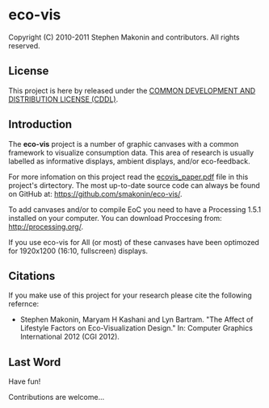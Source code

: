 eco-vis
=======

Copyright (C) 2010-2011 Stephen Makonin and contributors. All rights reserved.

License
--------
This project is here by released under the [COMMON DEVELOPMENT AND DISTRIBUTION LICENSE (CDDL)](https://raw.github.com/smakonin/eco-vis/master/LICENSE).

Introduction
-------------
The **eco-vis** project is a number of graphic canvases with a common framework to visualize consumption data. This 
area of research is usually labelled as informative displays, ambient displays, and/or eco-feedback.

For more infomation on this project read the [ecovis_paper.pdf](https://raw.github.com/smakonin/eco-vis/master/ecovis_paper.pdf) file in this project's dirtectory. 
The most up-to-date source code can always be found on GitHub at: https://github.com/smakonin/eco-vis/.

To add canvases and/or to compile EoC you need to have a Processing 1.5.1 installed on your computer. You can 
download Proccesing from: http://processing.org/.

If you use eco-vis for All (or most) of these canvases have been optimozed for 1920x1200 
(16:10, fullscreen)  displays.

Citations
----------

If you make use of this project for your research please cite the following refernce:

* Stephen Makonin, Maryam H Kashani and Lyn Bartram. "The Affect of Lifestyle Factors on Eco-Visualization Design." In: Computer Graphics International 2012 (CGI 2012).

Last Word
----------
Have fun!

Contributions are welcome...
